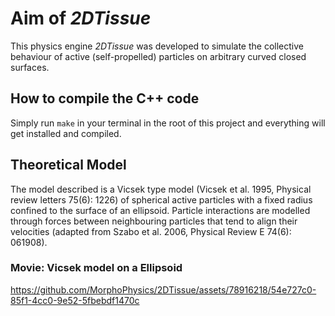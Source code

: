 # Aim of *2DTissue*

This physics engine *2DTissue* was developed to simulate the collective behaviour of active (self-propelled) particles on arbitrary curved closed surfaces.

## How to compile the C++ code 

Simply run `make` in your terminal in the root of this project and everything will get installed and compiled.

## Theoretical Model

The model described is a Vicsek type model (Vicsek et al. 1995, Physical review letters 75(6): 1226) of spherical active particles with a fixed radius confined to the surface of an ellipsoid. Particle interactions are modelled through forces between neighbouring particles that tend to align their velocities (adapted from Szabo et al. 2006, Physical Review E 74(6): 061908).

### Movie: Vicsek model on a Ellipsoid

https://github.com/MorphoPhysics/2DTissue/assets/78916218/54e727c0-85f1-4cc0-9e52-5fbebdf1470c
